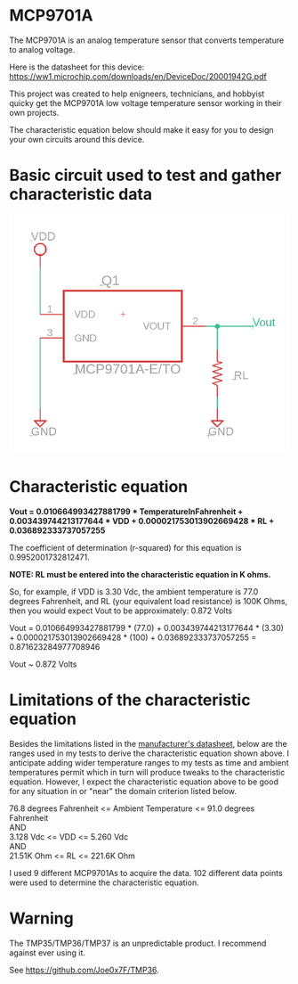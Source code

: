 # MCP9701A
 The MCP9701A is an analog temperature sensor that converts temperature to analog voltage.

Here is the datasheet for this device: https://ww1.microchip.com/downloads/en/DeviceDoc/20001942G.pdf

This project was created to help enigneers, technicians, and hobbyist quicky get the MCP9701A low voltage temperature sensor working in their own projects.

The characteristic equation below should make it easy for you to design your own circuits around this device.


# Basic circuit used to test and gather characteristic data

![Simple Circuit](<SimpleCircuit.png>)


# Characteristic equation

**Vout = 0.010664993427881799 * TemperatureInFahrenheit + 0.003439744213177644 * VDD + 0.000021753013902669428 * RL + 0.036892333737057255**

The coefficient of determination (r-squared) for this equation is 0.9952001732812471.

**NOTE: RL must be entered into the characteristic equation in K ohms.**

So, for example, if VDD is 3.30 Vdc, the ambient temperature is 77.0 degrees Fahrenheit, and RL (your equivalent load resistance) is 100K Ohms, then you would expect Vout to be approximately: 0.872 Volts

Vout = 0.010664993427881799 * (77.0) + 0.003439744213177644 * (3.30) + 0.000021753013902669428 * (100) + 0.036892333737057255 = 0.871623284977708946

Vout ~ 0.872 Volts




# Limitations of the characteristic equation

Besides the limitations listed in the [manufacturer's datasheet](20001942G.pdf "20001942G.pdf"), below are the ranges used in my tests to derive the characteristic equation shown above.  I anticipate adding wider temperature ranges to my tests as time and ambient temperatures permit which in turn will produce tweaks to the characteristic equation. However, I expect the characteristic equation above to be good for any situation in or "near" the domain criterion listed below.

76.8 degrees Fahrenheit <= Ambient Temperature <= 91.0 degrees Fahrenheit <br />
AND <br />
3.128 Vdc <= VDD <= 5.260 Vdc <br />
AND <br />
21.51K Ohm <= RL <= 221.6K Ohm

I used 9 different MCP9701As to acquire the data. 102 different data points were used to determine the characteristic equation.

# Warning

The TMP35/TMP36/TMP37 is an unpredictable product. I recommend against ever using it.

See https://github.com/Joe0x7F/TMP36.
